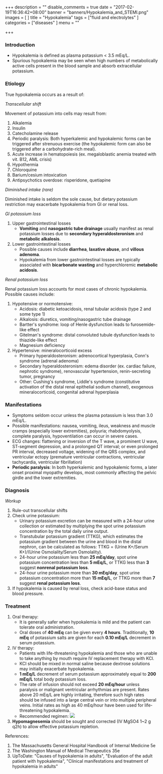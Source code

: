 +++
description = ""
disable_comments = true
date = "2017-02-19T16:36:42+08:00"
banner = "banners/Hypokalemia_and_STEMI.png"
images = [
]
title = "Hypokalemia"
tags = ["fluid and electrolytes"
]
categories = ["diseases"
]
menu = ""

+++
### Introduction
- Hypokalemia is defined as plasma potassium < 3.5 mEq/L.
- Spurious hypokalemia may be seen when high numbers of metabolically active cells present in the blood sample and absorb extracellular potassium.

<!--more-->
### Etiology
True hypokalemia occurs as a result of:

_Transcellular shift_

Movement of potassium into cells may result from:

1. Alkalemia
2. Insulin
3. Catecholamine release
4. Periodic paralysis: Both hyperkalemic and hypokalemic forms can be triggered after strenuous exercise (the hypokalemic form can also be triggered after a carbohydrate-rich meal).
5. Acute increase in hematopoiesis (ex. megaloblastic anemia treated with vit. B12, AML crisis)
6. Hypothermia
7. Chloroquine
8. Barium/cesium intoxication
9. Antipsychotics overdose: risperidone, quetiapine

_Diminished intake (rare)_

Diminished intake is seldom the sole cause, but dietary potassium restriction may exacerbate hypokalemia from GI or renal loss.

_GI potassium loss_

1. Upper gastrointestinal losses
    - **Vomiting** and **nasogastric tube drainage** usually manifest as renal potassium losses due to **secondary hyperaldosteronism** and **metabolic alkalosis**.
2. Lower gastrointestinal losses
    - Possible causes include **diarrhea**, **laxative abuse**, and **villous adenoma**.
    - Hypokalemia from lower gastrointestinal losses are typically associated with **bicarbonate wasting** and hyperchloremic **metabolic acidosis**.

_Renal potassium loss_

Renal potassium loss accounts for most cases of chronic hypokalemia. Possible causes include:

1. Hypotensive or normotensive:
    - Acidosis: diabetic ketoacidosis, renal tubular acidosis (type 2 and some type 1)
    - Alkalosis: diuretics, vomiting/nasogastric tube drainage
    - Bartter's syndrome: loop of Henle dysfunction leads to furosemide-like effect
    - Gitelman's syndrome: distal convoluted tubule dysfunction leads to thiazide-like effect
    - Magnesium deficiency
2. Hypertensive: mineralocorticoid excess
    - Primary hyperaldosteronism: adrenocortical hyperplasia, Conn's syndrome (adrenal adenoma)
    - Secondary hyperaldosteronism: edema disorder (ex. cardiac failure, nephrotic syndrome), renovascular hypertension, renin-secreting tumor, pregnancy
    - Other: Cushing's syndrome, Liddle's syndrome (constitutive activation of the distal renal epithelial sodium channel), exogenous mineralocorticoid, congenital adrenal hyperplasia

### Manifestations
- Symptoms seldom occur unless the plasma potassium is less than 3.0 mEq/L.
- Possible manifestations: nausea, vomiting, ileus, weakness and muscle cramps (especially lower extremities), polyuria; rhabdomyolysis, complete paralysis, hypoventilation can occur in severe cases.
- ECG changes: flattening or inversion of the T wave, a prominent U wave, ST-segment depression, and a prolonged QT interval; or even prolonged PR interval, decreased voltage, widening of the QRS complex, and ventricular ectopy (premature ventricular contractions, ventricular tachycardia, ventricular fibrillation)
- **Periodic paralysis**: In both hyperkalemic and hypokalemic forms, a later onset proximal myopathy develops, most commonly affecting the pelvic girdle and the lower extremities.

### Diagnosis
_Workup_

1. Rule-out transcellular shifts
2. Check urine potassium:
    - Urinary potassium excretion can be measured with a 24-hour urine collection or estimated by multiplying the spot urine potassium concentration by the total daily urine output.
    - Transtubular potassium gradient (TTKG), which estimates the potassium gradient between the urine and blood in the distal nephron, can be calculated as follows: TTKG = (Urine K+/Serum K+)/(Urine Osmolality/Serum Osmolality).
    - 24-hour urine potassium less than **25 mEq/day**, spot urine potassium concentration less than **5 mEq/L**, or TTKG less than **3** suggest **nonrenal potassium loss**.
    - 24-hour urine potassium more than **30 mEq/day**, spot urine potassium concentration more than **15 mEq/L**, or TTKG more than **7** suggest **renal potassium loss**.
3. If hypokalemia is caused by renal loss, check acid-base status and blood pressure.

### Treatment
1. Oral therapy:
    - It is generally safer when hypokalemia is mild and the patient can tolerate oral administration.
    - Oral doses of **40 mEq** can be given every **4 hours**. Traditionally, **10 mEq** of potassium salts are given for each **0.10 mEq/L** decrement in serum potassium.
2. IV therapy:
    - Patients with life-threatening hypokalemia and those who are unable to take anything by mouth require IV replacement therapy with KCl.
    - KCl should be mixed in normal saline because dextrose solutions may initially exacerbate hypokalemia.
    - **1 mEq/L** decrement of serum potassium approximately equal to **200 mEq/L** total body potassium loss.
    - The rate of infusion should not exceed **20 mEq/hour** unless paralysis or malignant ventricular arrhythmias are present. Rates above 20 mEq/L are highly irritating, therefore such high rates should be infused into a large central vein or into multiple peripheral veins. Initial rates as high as 40 mEq/hour have been used for life-threatening hypokalemia.
    - Recommended regimen: ![](/img/Hypokalemia_IV.png)
3. **Hypomagnesemia** should be sought and corrected (IV MgSO4 1~2 g q2h) to allow effective potassium repletion.

References:

1. The Massachusetts General Hospital Handbook of Internal Medicine 5e
2. The Washington Manual of Medical Therapeutics 35e
3. UpToDate: "Causes of hypokalemia in adults", "Evaluation of the adult patient with hypokalemia", "Clinical manifestations and treatment of hypokalemia in adults"
